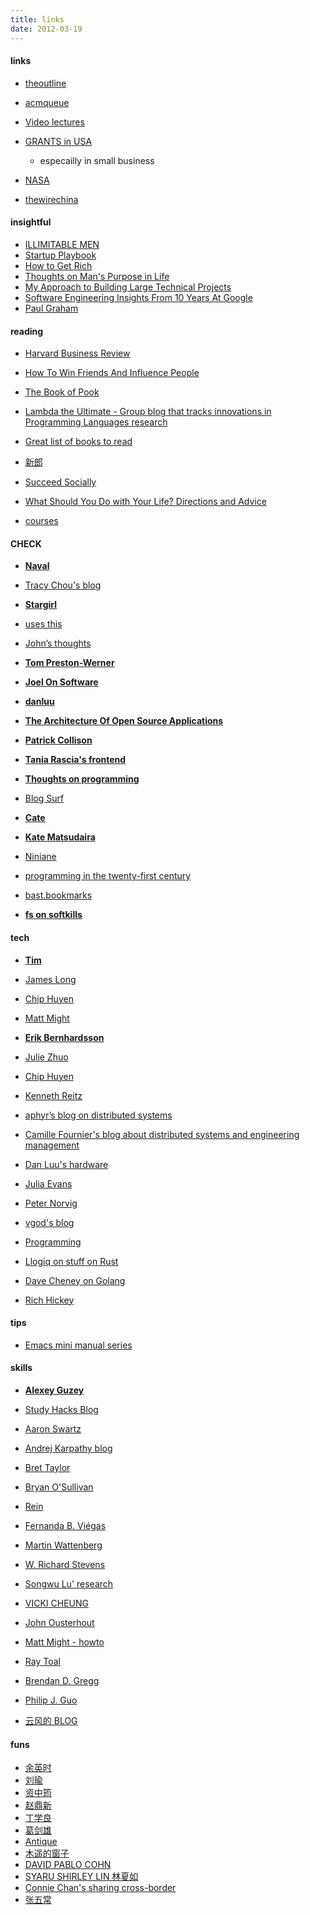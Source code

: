 ```yaml
---
title: links
date: 2012-03-19
---
```


#### links

-   [theoutline](https://theoutline.com/)
-   [acmqueue](https://queue.acm.org/)

-   [Video lectures](http://videolectures.net/)
-   [GRANTS in USA ](https://www.grants.gov/web/grants/search-grants.html)
    -   especailly in small business
-   [NASA](https://www.nasa.gov/)

-   [thewirechina](https://www.thewirechina.com/)

#### insightful

-   [ILLIMITABLE MEN](https://illimitablemen.com/)
-   [Startup Playbook](https://playbook.samaltman.com/)
-   [How to Get Rich](https://nav.al/rich)
-   [Thoughts on Man's Purpose in Life](https://govleaders.org/rickover-purpose.htm)
-   [My Approach to Building Large Technical Projects](https://mitchellh.com/writing/building-large-technical-projects)
-   [Software Engineering Insights From 10 Years At Google](https://addyosmani.com/blog/software-eng-10-years/)
-   [Paul Graham](http://www.paulgraham.com/articles.html)

#### reading

-   [Harvard Business Review](https://web.s.ebscohost.com/ehost/command/detail?vid=0&sid=abaed321-cf98-4f9d-9064-b3cb2c1d403d%40redis&bdata=JnNpdGU9ZWhvc3QtbGl2ZSZzY29wZT1zaXRl#jid=HBR&db=bth)
-   [How To Win Friends And Influence People](https://socialskillswisdom.com/)
-   [The Book of Pook](https://bookofpook.com/)

-   [Lambda the Ultimate - Group blog that tracks innovations in Programming Languages research](http://lambda-the-ultimate.org/)

-   [Great list of books to read](https://catonmat.net/top-100-books-part-one)
-   [新郎](https://www.daocaorenshuwu.com/book/xinlang/)
-   [Succeed Socially](https://www.succeedsocially.com/articlesmoods)
-   [What Should You Do with Your Life? Directions and Advice](https://guzey.com/personal/what-should-you-do-with-your-life/)
-   [courses](https://learn.saylor.org/course/index.php)

#### CHECK

-   **[Naval](https://nav.al/)**
-   [Tracy Chou's blog](https://triketora.com/)
-   **[Stargirl](https://thea.codes/)**
-   [uses this](https://usesthis.com/interviews/tracy.chou/)

-   [John’s thoughts](https://johnjago.com/blog/)

-   **[Tom Preston-Werner ](https://tom.preston-werner.com/)**

-   **[Joel On Software](https://www.joelonsoftware.com/)**
-   **[danluu](https://danluu.com/)**
-   **[The Architecture Of Open Source Applications](http://aosabook.org/en/index.html)**
-   **[Patrick Collison](https://patrickcollison.com/)**
-   **[Tania Rascia's frontend](https://www.taniarascia.com/blog)**
-   **[Thoughts on programming](https://henrikwarne.com/)**
-   [Blog Surf](https://dkb.io/)

-   **[Cate](https://cate.blog/about/)**
-   **[Kate Matsudaira](http://katemats.com/about/)**

-   [Niniane](http://niniane.blogspot.hk/)
-   [programming in the twenty-first century](http://prog21.dadgum.com/)
-   [bast.bookmarks](https://bast.fr/bookmarks/)
-   **[fs on softkills](https://fs.blog/blog/)**

#### tech

-   **[Tim](https://www.oreilly.com/tim/)**

-   [James Long](https://jlongster.com/)
-   [Chip Huyen](https://huyenchip.com/)
-   [Matt Might](http://matt.might.net/articles/)
-   **[Erik Bernhardsson](https://erikbern.com/)**
-   [Julie Zhuo](http://juliezhuo.com/)
-   [Chip Huyen](https://huyenchip.com/)
-   [Kenneth Reitz](https://www.kennethreitz.org/)
-   [aphyr’s blog on distributed systems](https://aphyr.com/)
-   [Camille Fournier's blog about distributed systems and engineering management](http://www.elidedbranches.com/)
-   [Dan Luu's hardware](https://danluu.com/)
-   [Julia Evans](http://jvns.ca/)
-   [Peter Norvig](http://norvig.com/)
-   [vgod's blog](http://blog.vgod.tw/)
-   [Programming](http://www.cnblogs.com/weidagang2046)
-   [Llogiq on stuff on Rust](https://llogiq.github.io/)
-   [Dave Cheney on Golang](https://dave.cheney.net/about)

-   [Rich Hickey](https://purelyfunctional.tv/programmer-profiles/rich-hickey/)

#### tips

-   [Emacs mini manual series](https://tuhdo.github.io/)

#### skills

-   **[Alexey Guzey](https://guzey.com/)**

-   [Study Hacks Blog](http://calnewport.com/blog/)
-   [Aaron Swartz](http://www.aaronsw.com/)
-   [Andrej Karpathy blog](http://karpathy.github.io/)
-   [Bret Taylor](https://backchannel.org/)
-   [Bryan O'Sullivan](http://www.serpentine.com/blog/)
-   [Rein](http://reinvanderwoerd.nl/index.html)
-   [Fernanda B. Viégas](http://fernandaviegas.com/index.html)
-   [Martin Wattenberg](http://www.bewitched.com/)
-   [W. Richard Stevens](http://www.kohala.com/start/)
-   [Songwu Lu' research](http://web.cs.ucla.edu/~slu/on_research.html)
-   [VICKI CHEUNG](https://vickicheung.com/)
-   [John Ousterhout](http://web.stanford.edu/~ouster/cgi-bin/home.php)
-   [Matt Might - howto](http://matt.might.net/)
-   [Ray Toal](http://cs.lmu.edu/~ray/)
-   [Brendan D. Gregg](http://www.brendangregg.com/index.html)
-   [Philip J. Guo](http://www.pgbovine.net/)
-   [云风的 BLOG](http://blog.codingnow.com/)

#### funs

-   [余英时](https://www.aisixiang.com/data/search.php?keyWords=%D3%E0%D3%A2%CA%B1&searchfield=author)
-   [刘瑜](http://www.aisixiang.com/thinktank/liuyu.html)
-   [资中筠](http://www.aisixiang.com/thinktank/zizhongyun.html)
-   [赵鼎新](http://www.aisixiang.com/thinktank/zhaodingxin.html)
-   [丁学良](http://www.aisixiang.com/thinktank/dingxueliang.html)
-   [葛剑雄](http://www.aisixiang.com/thinktank/gejianxiong.html)
-   [Antique](http://vieplivee.wordpress.com/)
-   [木遥的窗子](http://blog.farmostwood.net/)
-   [DAVID PABLO COHN](https://davidpablocohn.com/)
-   [SYARU SHIRLEY LIN 林夏如](http://www.shirleylin.net/)
-   [Connie Chan's sharing cross-border](http://www.conniechan.com/)
-   [张五常](http://nscheung.blogspot.com/)
